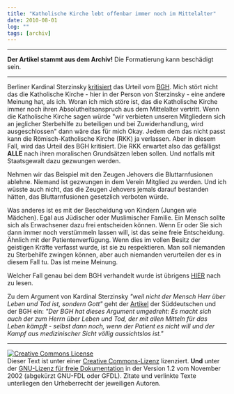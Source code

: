 ```yaml
---
title: "Katholische Kirche lebt offenbar immer noch im Mittelalter"
date: 2010-08-01
log: ""
tags: [archiv]
---
```

<hr><b>Der Artikel stammt aus dem Archiv!</b> Die Formatierung kann beschädigt sein.<hr>

Berliner Kardinal Sterzinsky <a href="http://www.jesus.de/index.php?id=885&no_cache=1&tx_ttnews[tt_news]=169655">kritisiert</a> das Urteil vom <a href="http://www.spiegel.de/panorama/gesellschaft/0,1518,702945,00.html">BGH</a>. Mich stört nicht das die Katholische Kirche - hier in der Person von Sterzinsky - eine andere Meinung hat, als ich. Woran ich mich störe ist, das die Katholische Kirche immer noch ihren Absolutheitsanspruch aus dem Mittelalter vertritt.  Wenn die Katholische Kirche sagen würde "wir verbieten unseren Mitgliedern sich an jeglicher Sterbehilfe zu beteiligen und bei Zuwiderhandlung,  wird ausgeschlossen" dann wäre das für mich Okay. Jedem dem das nicht passt kann die Römisch-Katholische Kirche (RKK)  ja verlassen. Aber in diesem Fall, wird das Urteil des BGH kritisiert. Die RKK erwartet also das gefälligst <b>ALLE</b> nach ihren moralischen Grundsätzen leben sollen. Und notfalls mit Staatsgewalt dazu gezwungen werden. 

Nehmen wir das Beispiel mit den Zeugen Jehovers die Bluttarnfusionen ablehne. Niemand ist gezwungen in dem Verein Mitglied zu werden. Und ich wüsste auch nicht, das die Zeugen Jehovers jemals darauf bestanden hätten, das Bluttarnfusionen gesetzlich verboten würde. 

Was anderes ist es mit der Bescheidung von Kindern (Jungen wie Mädchen). Egal aus Jüdischer oder Muslimischer Familie. Ein Mensch sollte sich als Erwachsener dazu frei entscheiden können. Wenn Er oder Sie sich dann immer noch verstümmeln lassen will, ist das seine freie Entscheidung. Ähnlich mit der Patientenverfügung. Wenn dies im vollen Besitz der geistigen Kräfte verfasst wurde, ist sie zu respektieren.  Man soll niemanden zu Sterbehilfe zwingen können, aber auch niemanden verurteilen der es in diesem Fall tu. Das ist meine Meinung.

Welcher Fall genau bei dem BGH verhandelt wurde ist übrigens <a href="http://www.spiegel.de/panorama/gesellschaft/0,1518,698069,00.html">HIER</a> nach zu lesen.

Zu dem Argument von  Kardinal Sterzinsky <i>"weil nicht der Mensch Herr über Leben und Tod ist, sondern Gott"</i> geht der <a href="http://www.sueddeutsche.de/leben/kommentar-urteil-zur-sterbehilfe-sterben-und-sterben-lassen-1.965721">Artikel</a> der Süddeutschen und der BGH ein:
<i>"Der BGH hat dieses Argument umgedreht: Es macht sich auch der zum Herrn über Leben und Tod, der mit allen Mitteln für das Leben kämpft - selbst dann noch, wenn der Patient es nicht will und der Kampf aus medizinischer Sicht völlig aussichtslos ist."</i>


<hr />
<a rel="license" href="http://creativecommons.org/licenses/by-sa/3.0/de/"><img alt="Creative Commons License" style="border-width: 0pt;" src="http://i.creativecommons.org/l/by-sa/3.0/de/88x31.png" /></a><br />
Dieser <span xmlns:dc="http://purl.org/dc/elements/1.1/" href="http://purl.org/dc/dcmitype/Text" rel="dc:type">Text</span> ist unter einer <a rel="license" href="http://creativecommons.org/licenses/by-sa/3.0/de/">Creative Commons-Lizenz</a> lizenziert. <b>Und</b> unter der <a href="http://de.wikipedia.org/wiki/GFDL">GNU-Lizenz f&uuml;r freie Dokumentation</a> in der Version 1.2 vom November 2002 (abgek&uuml;rzt GNU-FDL oder GFDL). Zitate und verlinkte Texte unterliegen den Urheberrecht der jeweiligen Autoren.
 
